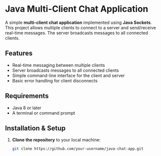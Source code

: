 # Java Multi-Client Chat Application

A simple **multi-client chat application** implemented using **Java Sockets**. This project allows multiple clients to connect to a server and send/receive real-time messages. The server broadcasts messages to all connected clients.

## Features
- Real-time messaging between multiple clients
- Server broadcasts messages to all connected clients
- Simple command-line interface for the client and server
- Basic error handling for client disconnects

## Requirements
- Java 8 or later
- A terminal or command prompt

## Installation & Setup

1. **Clone the repository** to your local machine:
   ```sh
   git clone https://github.com/your-username/java-chat-app.git
